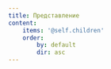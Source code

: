 ```yaml
---
title: Представление
content:
    items: '@self.children'
    order:
        by: default
        dir: asc
---
```


